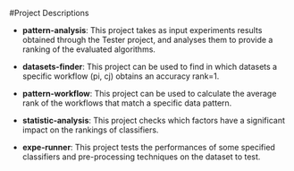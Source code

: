#Project Descriptions

- **pattern-analysis**: This project takes as input experiments results obtained through the Tester project, and analyses them to provide a ranking of the evaluated algorithms.

- **datasets-finder**: This project can be used to find in which datasets a specific workflow (pi, cj) obtains an accuracy rank=1.

- **pattern-workflow**: This project can be used to calculate the average rank of the workflows that match a specific data pattern.

- **statistic-analysis**: This project checks which factors have a significant impact on the rankings of classifiers. 

- **expe-runner**: This project tests the performances of some specified classifiers and pre-processing techniques on the dataset to test.
